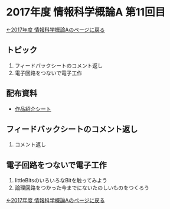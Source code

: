 #  2017年度 情報科学概論A 第11回目

[←2017年度 情報科学概論Aのページに戻る](../2017iisA.md)

## トピック

1. フィードバックシートのコメント返し
2. 電子回路をつないで電子工作

## 配布資料

- [作品紹介シート](11/11workSheet.pdf)

## フィードバックシートのコメント返し

1. コメント返し

## 電子回路をつないで電子工作

1. littleBitsのいろいろなBitを触ってみよう
2. 論理回路をつかった今までにないたのしいものをつくろう

[←2017年度 情報科学概論Aのページに戻る](../2017iisA.md)